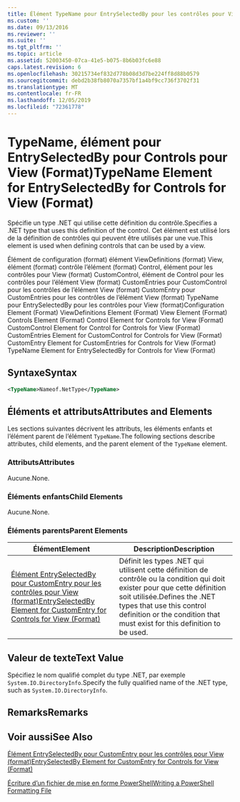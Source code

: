 ```yaml
---
title: Élément TypeName pour EntrySelectedBy pour les contrôles pour View (format) | Microsoft Docs
ms.custom: ''
ms.date: 09/13/2016
ms.reviewer: ''
ms.suite: ''
ms.tgt_pltfrm: ''
ms.topic: article
ms.assetid: 52003450-07ca-41e5-b075-8b6b03fc6e88
caps.latest.revision: 6
ms.openlocfilehash: 30215734ef832d778b08d3d7be224ff8d88b0579
ms.sourcegitcommit: debd2b38fb8070a7357bf1a4bf9cc736f3702f31
ms.translationtype: MT
ms.contentlocale: fr-FR
ms.lasthandoff: 12/05/2019
ms.locfileid: "72361778"
---
```

# <a name="typename-element-for-entryselectedby-for-controls-for-view-format"></a><span data-ttu-id="001b5-102">TypeName, élément pour EntrySelectedBy pour Controls pour View (Format)</span><span class="sxs-lookup"><span data-stu-id="001b5-102">TypeName Element for EntrySelectedBy for Controls for View (Format)</span></span>

<span data-ttu-id="001b5-103">Spécifie un type .NET qui utilise cette définition du contrôle.</span><span class="sxs-lookup"><span data-stu-id="001b5-103">Specifies a .NET type that uses this definition of the control.</span></span> <span data-ttu-id="001b5-104">Cet élément est utilisé lors de la définition de contrôles qui peuvent être utilisés par une vue.</span><span class="sxs-lookup"><span data-stu-id="001b5-104">This element is used when defining controls that can be used by a view.</span></span>

<span data-ttu-id="001b5-105">Élément de configuration (format) élément ViewDefinitions (format) View, élément (format) contrôle l’élément (format) Control, élément pour les contrôles pour View (format) CustomControl, élément de Control pour les contrôles pour l’élément View (format) CustomEntries pour CustomControl pour les contrôles de l’élément View (format) CustomEntry pour CustomEntries pour les contrôles de l’élément View (format) TypeName pour EntrySelectedBy pour les contrôles pour View (format)</span><span class="sxs-lookup"><span data-stu-id="001b5-105">Configuration Element (Format) ViewDefinitions Element (Format) View Element (Format) Controls Element (Format) Control Element for Controls for View (Format) CustomControl Element for Control for Controls for View (Format) CustomEntries Element for CustomControl for Controls for View (Format) CustomEntry Element for CustomEntries for Controls for View (Format) TypeName Element for EntrySelectedBy for Controls for View (Format)</span></span>

## <a name="syntax"></a><span data-ttu-id="001b5-106">Syntaxe</span><span class="sxs-lookup"><span data-stu-id="001b5-106">Syntax</span></span>

```xml
<TypeName>Nameof.NetType</TypeName>

```

## <a name="attributes-and-elements"></a><span data-ttu-id="001b5-107">Éléments et attributs</span><span class="sxs-lookup"><span data-stu-id="001b5-107">Attributes and Elements</span></span>

<span data-ttu-id="001b5-108">Les sections suivantes décrivent les attributs, les éléments enfants et l’élément parent de l’élément `TypeName`.</span><span class="sxs-lookup"><span data-stu-id="001b5-108">The following sections describe attributes, child elements, and the parent element of the `TypeName` element.</span></span>

### <a name="attributes"></a><span data-ttu-id="001b5-109">Attributs</span><span class="sxs-lookup"><span data-stu-id="001b5-109">Attributes</span></span>

<span data-ttu-id="001b5-110">Aucune.</span><span class="sxs-lookup"><span data-stu-id="001b5-110">None.</span></span>

### <a name="child-elements"></a><span data-ttu-id="001b5-111">Éléments enfants</span><span class="sxs-lookup"><span data-stu-id="001b5-111">Child Elements</span></span>

<span data-ttu-id="001b5-112">Aucune.</span><span class="sxs-lookup"><span data-stu-id="001b5-112">None.</span></span>

### <a name="parent-elements"></a><span data-ttu-id="001b5-113">Éléments parents</span><span class="sxs-lookup"><span data-stu-id="001b5-113">Parent Elements</span></span>

|<span data-ttu-id="001b5-114">Élément</span><span class="sxs-lookup"><span data-stu-id="001b5-114">Element</span></span>|<span data-ttu-id="001b5-115">Description</span><span class="sxs-lookup"><span data-stu-id="001b5-115">Description</span></span>|
|-------------|-----------------|
|[<span data-ttu-id="001b5-116">Élément EntrySelectedBy pour CustomEntry pour les contrôles pour View (format)</span><span class="sxs-lookup"><span data-stu-id="001b5-116">EntrySelectedBy Element for CustomEntry for Controls for View (Format)</span></span>](./entryselectedby-element-for-customentry-for-controls-for-view-format.md)|<span data-ttu-id="001b5-117">Définit les types .NET qui utilisent cette définition de contrôle ou la condition qui doit exister pour que cette définition soit utilisée.</span><span class="sxs-lookup"><span data-stu-id="001b5-117">Defines the .NET types that use this control definition or the condition that must exist for this definition to be used.</span></span>|

## <a name="text-value"></a><span data-ttu-id="001b5-118">Valeur de texte</span><span class="sxs-lookup"><span data-stu-id="001b5-118">Text Value</span></span>

<span data-ttu-id="001b5-119">Spécifiez le nom qualifié complet du type .NET, par exemple `System.IO.DirectoryInfo`.</span><span class="sxs-lookup"><span data-stu-id="001b5-119">Specify the fully qualified name of the .NET type, such as `System.IO.DirectoryInfo`.</span></span>

## <a name="remarks"></a><span data-ttu-id="001b5-120">Remarks</span><span class="sxs-lookup"><span data-stu-id="001b5-120">Remarks</span></span>

## <a name="see-also"></a><span data-ttu-id="001b5-121">Voir aussi</span><span class="sxs-lookup"><span data-stu-id="001b5-121">See Also</span></span>

[<span data-ttu-id="001b5-122">Élément EntrySelectedBy pour CustomEntry pour les contrôles pour View (format)</span><span class="sxs-lookup"><span data-stu-id="001b5-122">EntrySelectedBy Element for CustomEntry for Controls for View (Format)</span></span>](./entryselectedby-element-for-customentry-for-controls-for-view-format.md)

[<span data-ttu-id="001b5-123">Écriture d’un fichier de mise en forme PowerShell</span><span class="sxs-lookup"><span data-stu-id="001b5-123">Writing a PowerShell Formatting File</span></span>](./writing-a-powershell-formatting-file.md)

